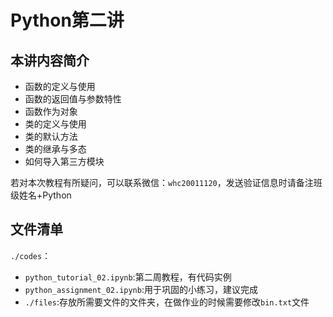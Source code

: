# Python第二讲

## 本讲内容简介

- 函数的定义与使用
- 函数的返回值与参数特性
- 函数作为对象
- 类的定义与使用
- 类的默认方法
- 类的继承与多态
- 如何导入第三方模块

若对本次教程有所疑问，可以联系微信：`whc20011120`，发送验证信息时请备注班级姓名+Python



## 文件清单

`./codes`：

- `python_tutorial_02.ipynb`:第二周教程，有代码实例
- `python_assignment_02.ipynb`:用于巩固的小练习，建议完成
- `./files`:存放所需要文件的文件夹，在做作业的时候需要修改`bin.txt`文件